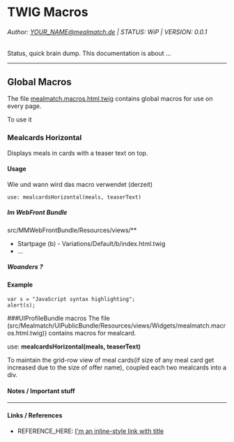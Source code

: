 # TWIG Macros
###### Author: YOUR_NAME@mealmatch.de | STATUS: WiP | VERSION: 0.0.1


Status, quick brain dump.
This documentation is about ... 

----

## Global Macros

The file [mealmatch.macros.html.twig](https://bitbucket.org/mealmatch/mmwebapp/src/0.2.15-dev/src/MMWebFrontBundle/Resources/views/Widgets/mealmatch.macros.html.twig") 
contains global macros for use on every page.

To use it 

### Mealcards Horizontal

Displays meals in cards with a teaser text on top.

#### Usage
Wie und wann wird das macro verwendet (derzeit)

    use: mealcardsHorizontal(meals, teaserText)

##### Im WebFront Bundle
src/MMWebFrontBundle/Resources/views/**

* Startpage (b) - Variations/Default/b/index.html.twig
* ...

##### Woanders ? 


#### Example

    var s = "JavaScript syntax highlighting";
    alert(s);
    
###UIProfileBundle macros
The file (src/Mealmatch/UIPublicBundle/Resources/views/Widgets/mealmatch.macros.html.twig)) 
contains macros for mealcard. 

use: **mealcardsHorizontal(meals, teaserText)**

To maintain the grid-row view of meal cards(if size of any meal card get increased
due to the size of offer name), coupled each two mealcards into a div.

  


#### Notes / Important stuff


----
#### Links / References

* REFERENCE_HERE: [I'm an inline-style link with title](https://www.google.com "Google's Homepage")
